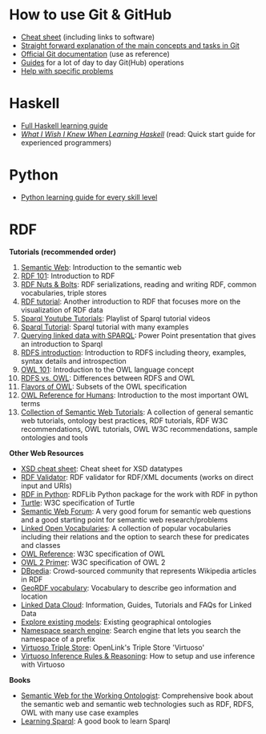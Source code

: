 How to use Git & GitHub
=======================
- [Cheat sheet](https://training.github.com/kit/downloads/github-git-cheat-sheet.pdf) (including links to software)
- [Straight forward explanation of the main concepts and tasks in Git](https://rogerdudler.github.io/git-guide/)
- [Official Git documentation](http://git-scm.com/doc) (use as reference)
- [Guides](https://guides.github.com/) for a lot of day to day Git(Hub) operations
- [Help with specific problems](https://help.github.com/)

Haskell
=======
- [Full Haskell learning guide](https://github.com/bitemyapp/learnhaskell)
- [*What I Wish I Knew When Learning Haskell*](http://dev.stephendiehl.com/hask/) (read: Quick start guide for experienced programmers)

Python
======
- [Python learning guide for every skill level](http://www.learnpython.org/)

RDF
===

**Tutorials (recommended order)**

1.  [Semantic Web](http://www.cambridgesemantics.com/semantic-university/introduction-semantic-web-0): Introduction to the semantic web
2.  [RDF 101](http://www.cambridgesemantics.com/semantic-university/rdf-101): Introduction to RDF
3.  [RDF Nuts & Bolts](http://www.cambridgesemantics.com/semantic-university/rdf-nuts-bolts): RDF serializations, reading and writing RDF, common vocabularies, triple stores
4.   [RDF tutorial](http://www.linkeddatatools.com/introducing-rdf): Another introduction to RDF that focuses more on the visualization of RDF data
5.  [Sparql Youtube Tutorials](https://www.youtube.com/playlist?list=PLea0WJq13cnA6k4B6Tr1ljj2nleUl9dZt): Playlist of Sparql tutorial videos
6.  [Sparql Tutorial](http://www.linkeddatatools.com/querying-semantic-data): Sparql tutorial with many examples
7.  [Querying linked data with SPARQL](http://www.cambridgesemantics.com/semantic-university/sparql-by-example): Power Point presentation that gives an introduction to Sparql
8.  [RDFS introduction](http://www.cambridgesemantics.com/semantic-university/rdfs-introduction): Introduction to RDFS including theory, examples, syntax details and introspection
9.  [OWL 101](http://www.cambridgesemantics.com/semantic-university/owl-101): Introduction to the OWL language concept
10. [RDFS vs. OWL](http://www.cambridgesemantics.com/semantic-university/rdfs-vs-owl): Differences between RDFS and OWL
11. [Flavors of OWL](http://www.cambridgesemantics.com/semantic-university/flavors-owl): Subsets of the OWL specification
12. [OWL Reference for Humans](http://www.cambridgesemantics.com/semantic-university/owl-reference-humans): Introduction to the most important OWL terms
13. [Collection of Semantic Web Tutorials](http://www.w3.org/2001/sw/BestPractices/Tutorials): A collection of general semantic web tutorials, ontology best practices, RDF tutorials, RDF W3C recommendations, OWL tutorials, OWL W3C recommendations, sample ontologies and tools

**Other Web Resources**

- [XSD cheat sheet](http://www.cambridgesemantics.com/semantic-university/xsd-datatype-cheat-sheet): Cheat sheet for XSD datatypes
- [RDF Validator](http://www.w3.org/RDF/Validator/): RDF validator for RDF/XML documents (works on direct input and URIs)
- [RDF in Python](https://github.com/RDFLib): RDFLib Python package for the work with RDF in python
- [Turtle](http://www.w3.org/TR/turtle/): W3C specification of Turtle
- [Semantic Web Forum](http://answers.semanticweb.com/): A very good forum for semantic web questions and a good starting point for semantic web research/problems
- [Linked Open Vocabularies](http://lov.okfn.org/dataset/lov): A collection of popular vocabularies including their relations and the option to search these for predicates and classes
- [OWL Reference](http://www.w3.org/TR/owl-ref/): W3C specification of OWL
- [OWL 2 Primer](http://www.w3.org/TR/2009/WD-owl2-primer-20090421/): W3C specification of OWL 2
- [DBpedia](http://dbpedia.org/About): Crowd-sourced community that represents Wikipedia articles in RDF
- [GeoRDF vocabulary](http://www.w3.org/wiki/GeoRDF): Vocabulary to describe geo information and location
- [Linked Data Cloud](http://linkeddata.org): Information, Guides, Tutorials and FAQs for Linked Data
- [Explore existing models](http://wiki.csiro.au/display/SIRF/FeatureTypeCatalog): Existing geographical ontologies
- [Namespace search engine](http://prefix.cc/): Search engine that lets you search the namespace of a prefix
- [Virtuoso Triple Store](http://virtuoso.openlinksw.com/): OpenLink's Triple Store 'Virtuoso'
- [Virtuoso Inference Rules & Reasoning](http://docs.openlinksw.com/virtuoso/rdfsparqlrule.html): How to setup and use inference with Virtuoso

**Books**

- [Semantic Web for the Working Ontologist](http://workingontologist.org/): Comprehensive book about the semantic web and semantic web technologies such as RDF, RDFS, OWL with many use case examples
- [Learning Sparql](http://www.learningsparql.com/): A good book to learn Sparql
